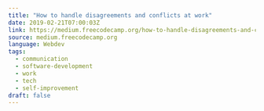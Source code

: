 ```yaml
---
title: "How to handle disagreements and conflicts at work"
date: 2019-02-21T07:00:03Z
link: https://medium.freecodecamp.org/how-to-handle-disagreements-and-conflicts-at-work-a6654e15632c?source=rss----336d898217ee---4
source: medium.freecodecamp.org
language: Webdev
tags:
  - communication
  - software-development
  - work
  - tech
  - self-improvement
draft: false
---
```

